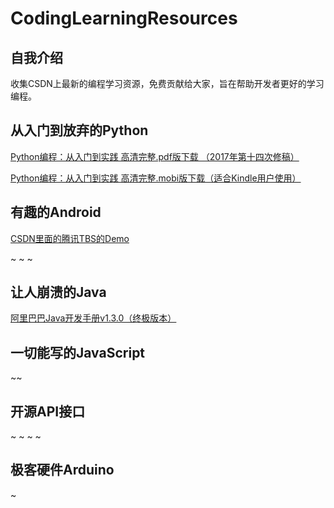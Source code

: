 # CodingLearningResources
## 自我介绍
收集CSDN上最新的编程学习资源，免费贡献给大家，旨在帮助开发者更好的学习编程。
## 从入门到放弃的Python
[Python编程：从入门到实践 高清完整.pdf版下载 （2017年第十四次修稿）](http://oze8tn9s3.bkt.clouddn.com/Python_pdf.zip)

[Python编程：从入门到实践 高清完整.mobi版下载（适合Kindle用户使用）](http://oze8tn9s3.bkt.clouddn.com/Python_mobi.zip)

## 有趣的Android

[CSDN里面的腾讯TBS的Demo](http://oqt1qixj1.bkt.clouddn.com/MyTBSDemo.zip)

~ ~ ~

## 让人崩溃的Java
[阿里巴巴Java开发手册v1.3.0（终极版本）](http://oz35srk4e.bkt.clouddn.com/Alibaba_NoteBook_1.3.0.zip)

## 一切能写的JavaScript
~~
## 开源API接口



~ ~ ~ ~
## 极客硬件Arduino
~
